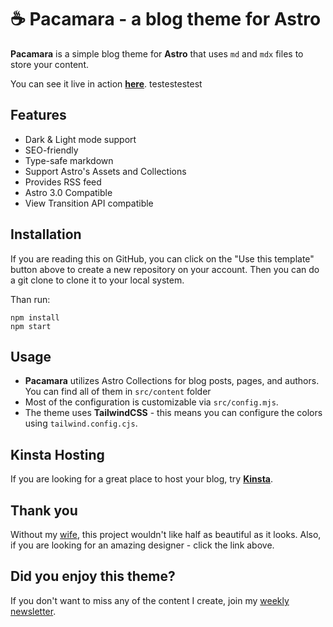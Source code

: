 # ☕ Pacamara - a blog theme for Astro
**Pacamara** is a simple blog theme for **Astro** that uses `md` and `mdx` files to store your content.

You can see it live in action [**here**](https://pacamara-astro-6y7xr.kinsta.page/).
testestestest

## Features
- Dark & Light mode support
- SEO-friendly 
- Type-safe markdown
- Support Astro's Assets and Collections
- Provides RSS feed
- Astro 3.0 Compatible
- View Transition API compatible

## Installation
If you are reading this on GitHub, you can click on the "Use this template" button above to create a new repository on your account. Then you can do a git clone to clone it to your local system.

Than run:
```
npm install
npm start
```

## Usage
- **Pacamara** utilizes Astro Collections for blog posts, pages, and authors. You can find all of them in `src/content` folder
- Most of the configuration is customizable via `src/config.mjs`.
- The theme uses **TailwindCSS** - this means you can configure the colors using `tailwind.config.cjs`.

## Kinsta Hosting
If you are looking for a great place to host your blog, try [**Kinsta**](https://kinsta.com).

## Thank you
Without my [wife](https://agnieszkapalmowska.myportfolio.com/), this project wouldn't like half as beautiful as it looks. Also, if you are looking for an amazing designer - click the link above.

## Did you enjoy this theme?
If you don't want to miss any of the content I create, join my [weekly newsletter](https://newsletter.maciekpalmowski.dev/).
